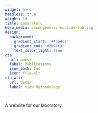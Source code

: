 ```yaml
---
widget: hero
headless: true
weight: 10
title: Laboratory
hero_media: cosmogenetic-nuclide-lab.jpg
design:
  background:
    gradient_start: '#4bb4e3'
    gradient_end: '#2b94c3'
    text_color_light: true
cta:
  url: pubs/
  label: Publications
  icon_pack: fas
  icon: file-alt
cta_alt:
  url: docs/
  label: View Methodology

---
```



A website for our laboratory.
